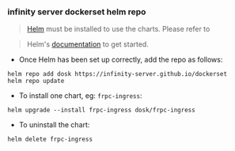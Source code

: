### infinity server dockerset helm repo

> [Helm](https://helm.sh) must be installed to use the charts.  Please refer to

> Helm's [documentation](https://helm.sh/docs) to get started.

- Once Helm has been set up correctly, add the repo as follows:

```shell
helm repo add dosk https://infinity-server.github.io/dockerset
helm repo update
```

- To install one chart, eg: `frpc-ingress`:

```shell
helm upgrade --install frpc-ingress dosk/frpc-ingress 
```

- To uninstall the chart:

```shell
helm delete frpc-ingress
```
